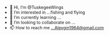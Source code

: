 - 👋 Hi, I’m @TuskegeeWings
- 👀 I’m interested in ...fishing and flying 
- 🌱 I’m currently learning ...
- 💞️ I’m looking to collaborate on ...
- 📫 How to reach me ...Alexgm1964@gmail.com

<!---
TuskegeeWings/TuskegeeWings is a ✨ special ✨ repository because its `README.md` (this file) appears on your GitHub profile.
You can click the Preview link to take a look at your changes.
--->
